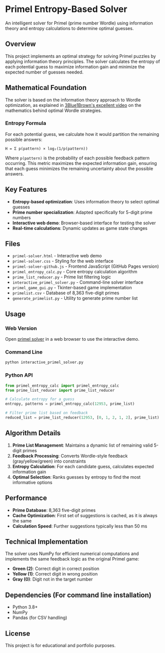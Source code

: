 # Primel Entropy-Based Solver

An intelligent solver for Primel (prime number Wordle) using information theory and entropy calculations to determine optimal guesses.

## Overview

This project implements an optimal strategy for solving Primel puzzles by applying information theory principles. The solver calculates the entropy of each potential guess to maximize information gain and minimize the expected number of guesses needed.

## Mathematical Foundation

The solver is based on the information theory approach to Wordle optimization, as explained in [3Blue1Brown's excellent video](https://www.youtube.com/watch?v=v68zYyaEmEA) on the mathematics behind optimal Wordle strategies.

### Entropy Formula

For each potential guess, we calculate how it would partition the remaining possible answers:

```
H = Σ p(pattern) × log₂(1/p(pattern))
```

Where `p(pattern)` is the probability of each possible feedback pattern occurring. This metric maximizes the expected information gain, ensuring that each guess minimizes the remaining uncertainty about the possible answers.

## Key Features

- **Entropy-based optimization**: Uses information theory to select optimal guesses
- **Prime number specialization**: Adapted specifically for 5-digit prime numbers
- **Interactive web demo**: Browser-based interface for testing the solver
- **Real-time calculations**: Dynamic updates as game state changes

## Files

- `primel-solver.html` - Interactive web demo
- `primel-solver.css` - Styling for the web interface
- `primel-solver-github.js` - Frontend JavaScript (GitHub Pages version)
- `primel_entropy_calc.py` - Core entropy calculation algorithm
- `prime_list_reducer.py` - Prime list filtering logic
- `interactive_primel_solver.py` - Command-line solver interface
- `primel_game_gui.py` - Tkinter-based game implementation
- `primelist.csv` - Database of 8,363 five-digit primes
- `generate_primelist.py` - Utility to generate prime number list

## Usage

### Web Version
Open [primel solver](https://electrolyzer.github.io/Portfolio/projects/primel-solver/primel-solver.html) in a web browser to use the interactive demo.

### Command Line
```bash
python interactive_primel_solver.py
```

### Python API
```python
from primel_entropy_calc import primel_entropy_calc
from prime_list_reducer import prime_list_reducer

# Calculate entropy for a guess
entropy, patterns = primel_entropy_calc(12953, prime_list)

# Filter prime list based on feedback
reduced_list = prime_list_reducer(12953, [0, 1, 2, 1, 2], prime_list)
```

## Algorithm Details

1. **Prime List Management**: Maintains a dynamic list of remaining valid 5-digit primes
2. **Feedback Processing**: Converts Wordle-style feedback (gray/yellow/green) into constraints
3. **Entropy Calculation**: For each candidate guess, calculates expected information gain
4. **Optimal Selection**: Ranks guesses by entropy to find the most informative options

## Performance

- **Prime Database**: 8,363 five-digit primes
- **Cache Optimization**: First set of suggestions is cached, as it is always the same
- **Calculation Speed**: Further suggestions typically less than 50 ms

## Technical Implementation

The solver uses NumPy for efficient numerical computations and implements the same feedback logic as the original Primel game:

- **Green (2)**: Correct digit in correct position
- **Yellow (1)**: Correct digit in wrong position  
- **Gray (0)**: Digit not in the target number

## Dependencies (For command line installation)

- Python 3.8+
- NumPy
- Pandas (for CSV handling)

## License

This project is for educational and portfolio purposes.
